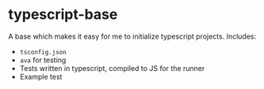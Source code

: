 # typescript-base

A base which makes it easy for me to initialize typescript projects. Includes:

* `tsconfig.json`
* `ava` for testing
* Tests written in typescript, compiled to JS for the runner
* Example test